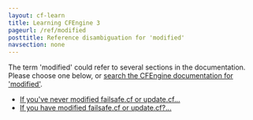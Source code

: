 ```yaml
---
layout: cf-learn
title: Learning CFEngine 3
pageurl: /ref/modified
posttitle: Reference disambiguation for 'modified'
navsection: none
---
```


The term 'modified' could refer to several sections in the documentation. Please choose one below, or
[search the CFEngine documentation for 'modified'](http://cfengine.com/docs/3.5/search.html?q=modified).

- [If you've never modified failsafe.cf or update.cf...](http://cfengine.com/docs/3.5/getting-started-upgrade.html#if-you-ve-never-modified-failsafe-cf-or-update-cf)
- [If you have modified failsafe.cf or update.cf?...](http://cfengine.com/docs/3.5/getting-started-upgrade.html#if-you-have-modified-failsafe-cf-or-update-cf?)
